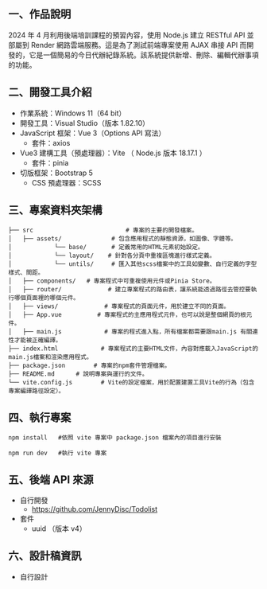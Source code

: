 ## 一、作品說明
2024 年 4 月利用後端培訓課程的預習內容，使用 Node.js 建立 RESTful API 並部屬到 Render 網路雲端服務。這是為了測試前端專案使用 AJAX 串接 API 而開發的，它是一個簡易的今日代辦紀錄系統。該系統提供新增、刪除、編輯代辦事項的功能。

## 二、開發工具介紹
- 作業系統：Windows 11（64 bit）
- 開發工具：Visual Studio（版本 1.82.10）
- JavaScript 框架：Vue 3（Options API 寫法）
  - 套件：axios
- Vue3 建構工具（預處理器）：Vite （ Node.js 版本 18.17.1 ）
  - 套件：pinia
- 切版框架：Bootstrap 5
  - CSS 預處理器：SCSS

## 三、專案資料夾架構
```
├── src                          # 專案的主要的開發檔案。
│   ├── assets/              # 包含應用程式的靜態資源，如圖像、字體等。
│            └── base/       # 定義常用的HTML元素初始設定。
│            └── layout/    # 針對各分頁中重複區塊進行樣式定義。
│            └── untils/     # 匯入其他scss檔案中的工具如變數、自行定義的字型樣式、間距。
│   ├── components/   # 專案程式中可重複使用元件或Pinia Store。
│   ├── router/             # 建立專案程式的路由表，讓系統能透過路徑去管控要執行哪個頁面裡的哪個元件。
│   ├── views/             # 專案程式的頁面元件，用於建立不同的頁面。
│   ├── App.vue          # 專案程式的主應用程式元件，也可以說是整個網頁的根元件。
│   ├── main.js            # 專案的程式進入點，所有檔案都需要跟main.js 有關連性才能被正確編譯。
├── index.html            # 專案程式的主要HTML文件，內容對應載入JavaScript的main.js檔案和渲染應用程式。
├── package.json        # 專案的npm套件管理檔案。
├── README.md      # 說明專案與運行的文件。
└── vite.config.js        # Vite的設定檔案，用於配置建置工具Vite的行為（包含專案編譯路徑設定）。
```

## 四、執行專案
```
npm install   #依照 vite 專案中 package.json 檔案內的項目進行安裝

npm run dev   #執行 vite 專案
```

## 五、後端 API 來源
- 自行開發
  - https://github.com/JennyDisc/Todolist
- 套件
  - uuid （版本 v4）

## 六、設計稿資訊
- 自行設計
